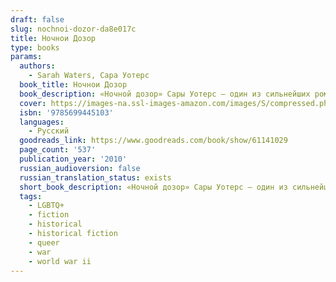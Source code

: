 ```yaml
---
draft: false
slug: nochnoi-dozor-da8e017c
title: Ночнои Дозор
type: books
params:
  authors:
    - Sarah Waters, Сара Уотерс
  book_title: Ночнои Дозор
  book_description: «Ночной дозор» Сары Уотерс — один из сильнейших романов прославленного автора «Тонкой работы» и «Бархатных коготков», также вошедший в шортлист Букеровской премии. На этот раз викторианской Англии писательница предпочла Англию военную и послевоенную. Несколько историй беззаветной любви и невольного предательства сложно переплетенными нитями пронизывают всю романную ткань, а прихотливая хронология повествования заставляет, перелистнув последнюю страницу, тут же вернуться к первой.
  cover: https://images-na.ssl-images-amazon.com/images/S/compressed.photo.goodreads.com/books/1653154013i/61141029.jpg
  isbn: '9785699445103'
  languages:
    - Русский
  goodreads_link: https://www.goodreads.com/book/show/61141029
  page_count: '537'
  publication_year: '2010'
  russian_audioversion: false
  russian_translation_status: exists
  short_book_description: «Ночной дозор» Сары Уотерс — один из сильнейших романов прославленного автора «Тонкой работы» и «Бархатных коготков», также вошедший в шортлист Букеровской премии. На этот раз викторианской Англии...
  tags:
    - LGBTQ+
    - fiction
    - historical
    - historical fiction
    - queer
    - war
    - world war ii
---
```

